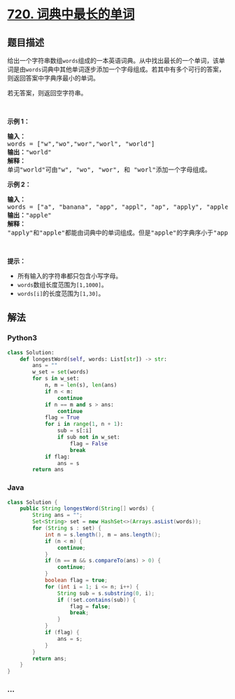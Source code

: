 # [720. 词典中最长的单词](https://leetcode-cn.com/problems/longest-word-in-dictionary)



## 题目描述

<!-- 这里写题目描述 -->

<p>给出一个字符串数组<code>words</code>组成的一本英语词典。从中找出最长的一个单词，该单词是由<code>words</code>词典中其他单词逐步添加一个字母组成。若其中有多个可行的答案，则返回答案中字典序最小的单词。</p>

<p>若无答案，则返回空字符串。</p>

<p>&nbsp;</p>

<p><strong>示例 1：</strong></p>

<pre><strong>输入：</strong>
words = [&quot;w&quot;,&quot;wo&quot;,&quot;wor&quot;,&quot;worl&quot;, &quot;world&quot;]
<strong>输出：</strong>&quot;world&quot;
<strong>解释：</strong> 
单词&quot;world&quot;可由&quot;w&quot;, &quot;wo&quot;, &quot;wor&quot;, 和 &quot;worl&quot;添加一个字母组成。
</pre>

<p><strong>示例 2：</strong></p>

<pre><strong>输入：</strong>
words = [&quot;a&quot;, &quot;banana&quot;, &quot;app&quot;, &quot;appl&quot;, &quot;ap&quot;, &quot;apply&quot;, &quot;apple&quot;]
<strong>输出：</strong>&quot;apple&quot;
<strong>解释：</strong>
&quot;apply&quot;和&quot;apple&quot;都能由词典中的单词组成。但是&quot;apple&quot;的字典序小于&quot;apply&quot;。
</pre>

<p>&nbsp;</p>

<p><strong>提示：</strong></p>

<ul>
	<li>所有输入的字符串都只包含小写字母。</li>
	<li><code>words</code>数组长度范围为<code>[1,1000]</code>。</li>
	<li><code>words[i]</code>的长度范围为<code>[1,30]</code>。</li>
</ul>


## 解法

<!-- 这里可写通用的实现逻辑 -->

<!-- tabs:start -->

### **Python3**

<!-- 这里可写当前语言的特殊实现逻辑 -->

```python
class Solution:
    def longestWord(self, words: List[str]) -> str:
        ans = ""
        w_set = set(words)
        for s in w_set:
            n, m = len(s), len(ans)
            if n < m:
                continue
            if n == m and s > ans:
                continue
            flag = True
            for i in range(1, n + 1):
                sub = s[:i]
                if sub not in w_set:
                    flag = False
                    break
            if flag:
                ans = s
        return ans
```

### **Java**

<!-- 这里可写当前语言的特殊实现逻辑 -->

```java
class Solution {
    public String longestWord(String[] words) {
        String ans = "";
        Set<String> set = new HashSet<>(Arrays.asList(words));
        for (String s : set) {
            int n = s.length(), m = ans.length();
            if (n < m) {
                continue;
            }
            if (n == m && s.compareTo(ans) > 0) {
                continue;
            }
            boolean flag = true;
            for (int i = 1; i <= n; i++) {
                String sub = s.substring(0, i);
                if (!set.contains(sub)) {
                    flag = false;
                    break;
                }
            }
            if (flag) {
                ans = s;
            }
        }
        return ans;
    }
}
```

### **...**

```

```

<!-- tabs:end -->
